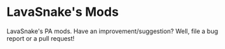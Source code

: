 LavaSnake's Mods
================

LavaSnake's PA mods. Have an improvement/suggestion? Well, file a bug report or a pull request!
